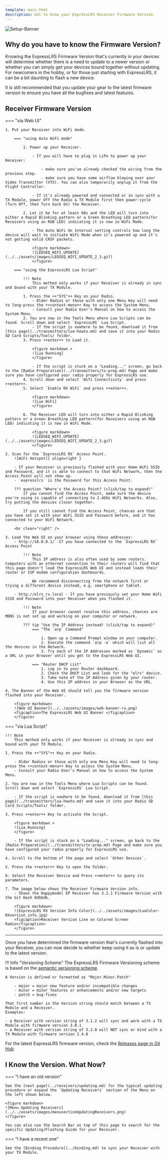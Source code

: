 ```yaml
---
template: main.html
description: Get to know your ExpressLRS Receiver Firmware Version.
---
```


![Setup-Banner](https://raw.githubusercontent.com/ExpressLRS/ExpressLRS-hardware/master/img/quick-start.png)

## Why do you have to know the Firmware Version?

Knowing the ExpressLRS Firmware Version that's currently in your devices will determine whether there is a need to update to a newer version or whether you can simply get your devices bound together without updating. For newcomers in the hobby, or for those just starting with ExpressLRS, it can be a bit daunting to flash a new device. 

It is still recommended that you update your gear to the latest firmware version to ensure you have all the bugfixes and latest features.

## Receiver Firmware Version

=== "via Web UI"

    1. Put your Receiver into WiFi mode.

        === "using Auto WiFi mode"

            1. Power up your Receiver. 
                            
                - If you will have to plug in LiPo to power up your Receiver:

                    - make sure you've already checked the wiring from the previous step.
                    - make sure you have some airflow blowing over your Video Transmitter (VTX). You can also temporarily unplug it from the Flight Controller.

                - If it's already powered and connected or in sync with a TX Module, power Off the Radio & TX Module first then power-cycle (Turn Off, then Turn back On) the Receiver.

            2. Let it be for at least 60s and the LED will turn into either a Rapid Blinking pattern or a Green Breathing LED pattern(for Receivers using an RGB LED) indicating it is now in WiFi Mode.

                - The Auto WiFi On Interval setting controls how long the device will wait to initiate WiFi Mode when it's powered up and it's not getting valid CRSF packets.

                <figure markdown>
                ![LEDSEQ_WIFI_UPDATE](../../assets/images/LEDSEQ_WIFI_UPDATE_2_3.gif)
                </figure>

        === "using the ExpressLRS Lua Script" 

            !!! Note
                This method only works if your Receiver is already in sync and bound with your TX Module.

            1. Press the ++"SYS"++ Key on your Radio.
                - Older Radios or those with only one Menu Key will need to long-press the ++context-menu++ Key to access the System Menu.
                - Consult your Radio User's Manual on how to access the System Menu.
            2. You are now in the Tools Menu where Lua Scripts can be found. Scroll down and select `ExpressLRS` Lua Script.
                - If the script is nowhere to be found, download it from [this page](../transmitters/lua-howto.md) and save it into your Radio SD Card Scripts/Tools/ folder.
            3. Press ++enter++ to Load it.
            
                <figure markdown >
                ![Lua Running]
                </figure> 

                - If the script is stuck on a "Loading..." screen, go back to the [Radio Preparation](../transmitters/tx-prep.md) Page and make sure you have configured your radio properly for ExpressLRS use.
            4. Scroll down and select `Wifi Connectivity` and press ++enter++.
            5. Select `Enable RX WiFi` and press ++enter++.
            
                <figure markdown>
                ![Lua WiFi]
                </figure>
            
            6. The Receiver LED will turn into either a Rapid Blinking pattern or a Green Breathing LED pattern(for Receivers using an RGB LED) indicating it is now in WiFi Mode.

                <figure markdown>
                ![LEDSEQ_WIFI_UPDATE](../../assets/images/LEDSEQ_WIFI_UPDATE_2_3.gif)
                </figure>

    2. Scan for the `ExpressLRS RX` Access Point. 
        ![WiFi Hotspot]{ align=right }

        - If your Receiver is previously flashed with your Home WiFi SSID and Password, and it is able to connect to that WiFi Network, then the Access Point will not show up.
        - `expresslrs` is the Password for this Access Point.

        ??? question "Where's the Access Point? (click/tap to expand)"
            If you cannot find the Access Point, make sure the device you're using is capable of connecting to 2.4GHz WiFi Networks. Also, try putting the devices closer together.
                
            If you still cannot find the Access Point, chances are that you have set it with your WiFi SSID and Password before, and it has connected to your WiFi Network.

        <br clear="right" />

    3. Load the Web UI on your browser using these addresses:
        - http://10.0.0.1/ -If you have connected to the `ExpressLRS RX` Access Point
            
            !!! Note
                This IP address is also often used by some routers. Computers with an ethernet connection to their routers will find that this page doesn't load the ExpressLRS Web UI and instead loads their router or ISP modem configuration dashboards.

                We recommend disconnecting from the network first or trying a different device instead, e.g. smartphone or tablet.
        
        - http://elrs_rx.local - If you have previously set your Home WiFi SSID and Password into your Receiver when you flashed it.

            !!! Note
                If your browser cannot resolve this address, chances are MDNS is not set up and working on your computer or network.

            ??? tip "Use the IP Address instead! (click/tap to expand)"
                === "The `arp` Command"

                    1. Open up a Command Prompt window on your computer.
                    2. Execute the command `arp -a` which will list all the devices in the Network.
                    3. Try each of the IP Addresses marked as `Dynamic` as a URL in your Browser until you get to the ExpressLRS Web UI.

                === "Router DHCP List"
                    1. Log in to your Router dashboard.
                    2. Check the DHCP List and look for the "elrs" device.
                    3. Take note of the IP Address given by your router.
                    4. Use this IP address in your Browser as the URL.

    4. The Banner of the Web UI should tell you the firmware version flashed into your Receiver.

        <figure markdown>
        ![Web UI Banner](../../assets/images/web-banner-rx.png)
        <figcaption>The ExpressLRS Web UI Banner </figcaption>
        </figure>

=== "via Lua Script"

    !!! Note
        This method only works if your Receiver is already in sync and bound with your TX Module.

    1. Press the ++"SYS"++ Key on your Radio.

        - Older Radios or those with only one Menu Key will need to long-press the ++context-menu++ Key to access the System Menu.
        - Consult your Radio User's Manual on how to access the System Menu.

    2. You are now in the Tools Menu where Lua Scripts can be found. Scroll down and select `ExpressLRS` Lua Script.

        - If the script is nowhere to be found, download it from [this page](../transmitters/lua-howto.md) and save it into your Radio SD Card Scripts/Tools/ folder.

    3. Press ++enter++ Key to activate the Script.

        <figure markdown >
        ![Lua Running]
        </figure> 

        - If the script is stuck on a "Loading..." screen, go back to the [Radio Preparation](../transmitters/tx-prep.md) Page and make sure you have configured your radio properly for ExpressLRS use.

    4. Scroll to the bottom of the page and select `Other Devices`.

    5. Press the ++enter++ Key to open the Folder.

    6. Select the Receiver Device and Press ++enter++ to query its parameters.

    7. The image below shows the Receiver Firmware Version info.
        - Shows the Happymodel EP Receiver has 3.2.1 Firmware Version with the Git Hash 8dbbdb.

        <figure markdown>
        ![ExpressLRS RX Version Info Color](../../assets/images/LuaColor-RXversion_info.jpg)
        <figcaption>Receiver Version Line on Colored Screen Radio</figcaption>
        </figure>

<hr />

Once you have determined the firmware version that's currently flashed into your Receiver, you can now decide to whether keep using it as is or update to the latest version.

!!! Info "Versioning Scheme"
    The ExpressLRS Firmware Versioning scheme is based on the [semantic versioning scheme](https://semver.org/).

    A Version is defined or formatted as "Major.Minor.Patch"

        - major = major new feature and/or incompatible changes
        - minor = minor features or enhancements and/or new targets
        - patch = bug-fixes
    
    That first number in the Version string should match between a TX Module and a Receiver.
    Examples:

    - a Receiver with version string of 3.1.2 will sync and work with a TX Module with firmware version 3.0.1
    - a Receiver with version string of 3.2.0 will NOT sync or bind with a TX Module with firmware version 2.4.0


For the latest ExpressLRS firmware version, check the [Releases page in Git Hub](https://github.com/ExpressLRS/ExpressLRS/releases)

## I Know the Version. What Now?

=== "I have an old version"

    See the [next page](../receivers/updating.md) for the typical updating procedure or expand the `Updating Receivers` section of the Menu on the left shown below.

    <figure markdown>
    ![Menu Updating Receivers](../../assets/images/menusectionUpdatingReceivers.png)
    </figure>

    You can also use the Search Bar on top of this page to search for the specific Updating/Flashing Guide for your Receiver.

=== "I have a recent one"

    See the [Binding Procedure](../binding.md) to sync your Receiver with your TX Module.

[Lua Running]: ../../assets/images/lua/config-bw.png
[Lua WiFi]: ../../assets/images/lua/wifi-bw-rx.png
[WiFi Hotspot]: ../../assets/images/WifiHotspot.png
